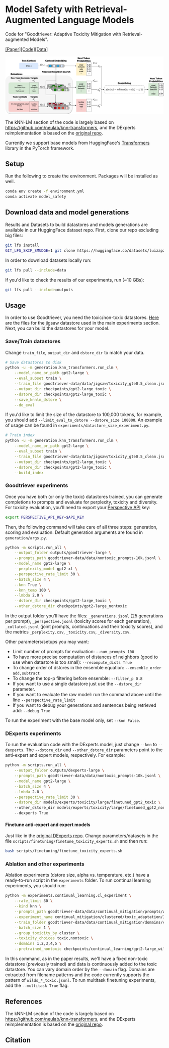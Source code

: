 # Model Safety with Retrieval-Augmented Language Models

Code for "Goodtriever: Adaptive Toxicity Mitigation with Retrieval-augmented Models".

[[Paper]]()[[Code]]()[[Data]](https://huggingface.co/datasets/luizapzbn/goodtriever-data)


![Goodtriever](images/goodtriever.png)


The kNN-LM section of the code is largely based on https://github.com/neulab/knn-transformers,
and the DExperts reimplementation is based on the [original repo](https://github.com/alisawuffles/DExperts).

Currently we support base models from HuggingFace's [Transformers](https://github.com/huggingface/transformers) library in the PyTorch framework.


## Setup

Run the following to create the environment. Packages will be installed as well.
```bash
conda env create -f environment.yml
conda activate model_safety
```

## Download data and model generations

Results and Datasets to build datastores and models generations are available in our HuggingFace dataset repo. First, clone our repo excluding big files:

```bash
git lfs install
GIT_LFS_SKIP_SMUDGE=1 git clone https://huggingface.co/datasets/luizapzbn/goodtriever-data
```

In order to download datasets locally run:

```bash
git lfs pull --include=data
```

If you'd like to check the results of our experiments, run (~10 GBs):

```bash
git lfs pull --include=outputs
```


## Usage

In order to use Goodtriever, you need the toxic/non-toxic datastores. [Here](https://huggingface.co/datasets/luizapzbn/goodtriever-data/tree/main/data/jigsaw) are the files for the jigsaw datastore used in the main experiments section. Next, you can build the datastores for your model.

### Save/Train datastores

Change `train_file`, `output_dir` and `dstore_dir` to match your data.

```bash
# Save datastores to disk
python -u -m generation.knn_transformers.run_clm \
    --model_name_or_path gpt2-large \
    --eval_subset train \
    --train_file goodtriever-data/data/jigsaw/toxicity_gte0.5_clean.json \
    --output_dir checkpoints/gpt2-large_toxic \
    --dstore_dir checkpoints/gpt2-large_toxic \
    --save_knnlm_dstore \
    --do_eval
```

If you'd like to limit the size of the datastore to 100,000 tokens, for example, you should add `--limit_eval_to_dstore --dstore_size 100000`. An example of usage can be found in `experiments/datastore_size_experiment.py`.


```bash
# Train index
python -u -m generation.knn_transformers.run_clm \
    --model_name_or_path gpt2-large \
    --eval_subset train \
    --train_file goodtriever-data/data/jigsaw/toxicity_gte0.5_clean.json \
    --output_dir checkpoints/gpt2-large_toxic \
    --dstore_dir checkpoints/gpt2-large_toxic \
    --build_index
```

### Goodtriever experiments

Once you have both (or only the toxic) datastores trained, you can generate completions to prompts and evaluate for perplexity, toxicity and diversity. For toxicity evaluation, you'll need to export your [Perspective API](https://perspectiveapi.com/) key:

```bash
export PERSPECTIVE_API_KEY=$API_KEY
```

Then, the following command will take care of all three steps: generation, scoring and evaluation. Default generation arguments are found in `generation/args.py`.

```bash
python -m scripts.run_all \
    --output_folder outputs/goodtriever-large \
    --prompts_path goodtriever-data/data/nontoxic_prompts-10k.jsonl \
    --model_name gpt2-large \
    --perplexity_model gpt2-xl \
    --perspective_rate_limit 30 \
    --batch_size 4 \
    --knn True \
    --knn_temp 100 \
    --lmbda 2.0 \
    --dstore_dir checkpoints/gpt2-large_toxic \
    --other_dstore_dir checkpoints/gpt2-large_nontoxic
```

In the output folder you'll have the files: `_generations.jsonl` (25 generations per prompt), `_perspective.jsonl` (toxicity scores for each generation), `_collated.jsonl` (joint prompts, continuations and their toxicity scores),  and the metrics `_perplexity.csv`, `_toxicity.csv`, `_diversity.csv`.

Other parameters/setups you may want:
- Limit number of prompts for evaluation: `--num_prompts 100`
- To have more precise computation of distances of neighbors (good to use when datastore is too small): `--recompute_dists True`
- To change order of dstores in the ensemble equation: `--ensemble_order add,subtract`
- To change the top-p filtering before ensemble: `--filter_p 0.8`
- If you want to use a single datastore just use the `--dstore_dir` parameter.
- If you want to evaluate the raw model: run the command above until the line `--perspective_rate_limit`
- If you want to debug your generations and sentences being retrieved add: `--debug True`

To run the experiment with the base model only, set `--knn False`.


### DExperts experiments

To run the evaluation code with the DExperts model, just change `--knn` to `--dexperts`.
The `--dstore_dir` and `--other_dstore_dir` parameters point to the anti-expert and expert models, respectively. For example:

```bash
python -m scripts.run_all \
    --output_folder outputs/dexperts-large \
    --prompts_path goodtriever-data/data/nontoxic_prompts-10k.jsonl \
    --model_name gpt2-large \
    --batch_size 4 \
    --lmbda 2.0 \
    --perspective_rate_limit 30 \
    --dstore_dir models/experts/toxicity/large/finetuned_gpt2_toxic \  # Anti-expert
    --other_dstore_dir models/experts/toxicity/large/finetuned_gpt2_nontoxic \  # Expert
    --dexperts True
```

#### Finetune anti-expert and expert models

Just like in the [original DExperts repo](https://github.com/alisawuffles/DExperts/blob/main/scripts/our_scripts/finetuning/finetune_toxicity_experts.sh). Change parameters/datasets in the file `scripts/finetuning/finetune_toxicity_experts.sh` and then run:

```bash
bash scripts/finetuning/finetune_toxicity_experts.sh
```

### Ablation and other experiments

Ablation experiments (dstore size, alpha vs. temperature, etc.) have a ready-to-run script in the `experiments` folder. To run continual learning experiments, you should run:

```bash
python -m experiments.continual_learning.cl_experiment \
    --rate_limit 30 \
    --kind knn \
    --prompts_path goodtriever-data/data/continual_mitigation/prompts/wilds_5_clusters_200_samples_toxic.jsonl \
    --experiment_name continual_mitigation/clustered/toxic_adaptation/12345 \
    --train_folder goodtriever-data/data/continual_mitigation/domains/clustered/toxic \
    --batch_size 1 \
    --group_toxicity_by cluster \
    --toxicity_choices toxic,nontoxic \
    --domains 1,2,3,4,5 \
    --pretrained_nontoxic checkpoints/continual_learning/gpt2-large_wilds_non-toxic
```

In this command, as in the paper results, we'll have a fixed non-toxic datastore (previously trained) and data is continuously added to the toxic datastore. You can vary domain order by the `--domain` flag. Domains are extracted from filename patterns and the code currently supports the pattern of `wilds_*_toxic.jsonl`. To run multitask finetuning experiments, add the `--multitask True` flag.


## References

The kNN-LM section of the code is largely based on https://github.com/neulab/knn-transformers,
and the DExperts reimplementation is based on the [original repo](https://github.com/alisawuffles/DExperts).

## Citation

